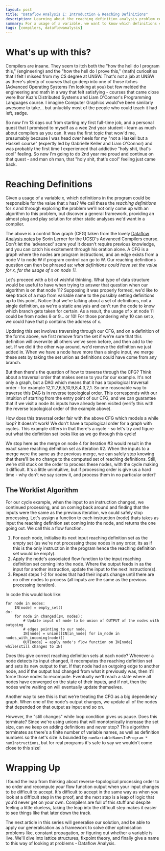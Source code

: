 ```yaml
---
layout: post
title: "Dataflow Analysis I: Introduction & Reaching Definitions" 
description: Learning about the reaching definition analysis problem common in compilers.
summary: For a usage of a variable, we want to know which definitions could have set the value at that point. This type of analysis is used in code editors, debuggers, and further optimisations in compilers.
tags: [compilers, dataflowanalysis]
---
```

# What's up with this?

Compilers are insane. They seem to itch both the "how the hell do I program this," (engineering) and the "how the hell do I prove this," (math) curiosities that I felt I missed from my CS degree at UNSW. That's not a jab at UNSW as there's plenty of courses that go deep into one of those itches (Advanced Operating Systems I'm looking at you) but few melded the engineering and math in a way that felt satisfying - courses that came close were Ihor Kuz's Distributed Systems and Liam O'Connor's Programming Languages course. I imagine Computer Graphics would've been similarly awesome to take... but unluckily most of the people who could teach it had left, sadge.

So now I'm 13 days out from starting my first full-time job, and a personal quest that I promised to myself as a wee 2nd year student - learn as much about compilers as you can. It was the first topic that wow'd me, presumably because I was head over heels for my "not a Haskell but a Haskell course" (expertly led by Gabrielle Keller and Liam O'Connor) and was probably the first time I experienced that addictive "holy shit, that's cool" feeling. So now I'm going to do 2nd year me proud and continue on that quest - and man oh man, that "holy shit, that's cool" feeling just came back.

# Reaching Definitions

Given a usage of a variable $x$, which definitions in the program could be responsible for the value that $x$ has? We call these the *reaching definitions* for $x$ and through exploring the problem we'll not only come up with an algorithm to this problem, but discover a general framework, providing an almost plug and play solution for other static analyses we'd want in a compiler.

<!-- CFG -->

The above is a control flow graph (CFG) taken from the lovely [Dataflow Analysis notes](https://ucsd-pl.github.io/cse231/wi18/lectures.html) by Sorin Lerner for the UCSD's Advanced Compilers course. Don't let the 'advanced' scare you! It doesn't require previous knowledge, and you can catch his excitement through his oration alone. A CFG is a graph where the nodes are program instructions, and an edge exists from a node V to node W if program control can go to W. Our reaching definitions question can then be phrased as: *what definitions could have set the value for x, for the usage of x on node 11.*

Let's proceed with a bit of wishful thinking. What type of data structure would be useful to have when trying to answer that question when our algorithm is on that node 11? Supposing it was properly formed, we'd like to keep track of a map from variable name to the possibly setting definitions up to this point. Notice that we're talking about a set of definitions, not a single definition, as we're a static analysis and can't run the code to know which branch gets taken for certain. As a result, the usage of x at node 11 could be from nodes 6 or 9... or 10! For those pondering why 10 can set x, we could have that p contains the address of x.

<!-- update rules -->

Updating this set involves traversing through our CFG, and on a definition of the forms above, we first remove from the set if we're sure that this definition will overwrite all others we've seen before, and then add to the set. If we did it the other way around, we'd remove the definition we just added in. When we have a node have more than a single input, we merge these sets by taking the set union as definitions could have come from any branch.

But then there's the question of how to traverse through the CFG? Think about a traversal order that makes sense to you for our example. It's not only a graph, but a DAG which means that it has a topological traversal order - for example 12,11,7,6,5,10,9,8,4,3,2,1. So one reasonable way to traverse this DAG is in reverse topological order. This corresponds with our intuition of starting from the entry point of our CFG, and we can guarantee that if we visit a node its inputs have already been visited (verify this with the reverse topological order of the example above).

<!-- loop CFG -->

How does this traversal order fair with the above CFG which models a while loop? It doesn't work! We don't have a topological order for a graph with cycles. This example differs in that there's a cycle - so let's try and figure out what the definition set looks like as we go through this cycle!

<!-- iterations -->

We stop here as the merge on node 4 for iteration #3 would result in the exact same reaching definition set as iteration #2. When the inputs to a merge were the same as the previous merge, we can safely stop knowing that there'll be no change to the computed set of reaching definitions. Still, we're still stuck on the order to process these nodes, with the cycle making it difficult. It's a little unintuitive, but if processing order is give us a hard time - why don't we say screw it, and process them in no particular order?

## The Worklist Algorithm
For our cycle example, when the input to an instruction changed, we continued processing, and on coming back around and finding that the inputs were the same as the previous iteration, we could safely stop processing. Let's assign a function to each instruction (node) thats takes as input the reaching definition set coming into the node, and returns the one going out. We call this a flow function. 
1. For each node, initialise its next input reaching definition set as the empty set (as we're not processing these nodes in any order, its as if this is the only instruction in the program hence the reaching definition set would be empty).
2. Apply the node's associated flow function to the input reaching definition set coming into the node. Where the output feeds in as the input for another instruction, update the input to the next instruction(s).
3. Repeat steps 1-2 for nodes that had their inputs change until there are no other nodes to process (all inputs are the same as the previous processing iteration). 

In code this would look like:
```
for node in nodes:
	IN[node] = empty_set()
do:
	for node in changed(IN, nodes):
		# Update input of node to be union of OUTPUT of the nodes with outgoing 
		# edges pointing to our node.
		IN[node] = union([IN[in_node] for in_node in nodes_with_incoming(node)])
		OUT[node] = apply node's flow function on IN[node]
while(still changes to IN)
```

Does this give correct reaching definition sets at each node? Whenever a node detects its input changed, it recomputes the reaching definition set and sets its new output to that. If that node had an outgoing edge to another node, and if the output had changed from what it previously was, then it'll force those nodes to recompute. Eventually we'll reach a state where all nodes have converged on the state of their inputs, and if not, then the nodes we're waiting on will eventually update themselves.

Another way to see this is that we're treating the CFG as a big dependency graph. When one of the node's output changes, we update all of the nodes that depended on that output as input and so on.

However, the "still changes" while loop condition gives us pause. Does this terminate? Since we're using unions that will monotonically increase the set size, can we keep on adding definitions and never stop? This algorithm terminates as there's a finite number of variable names, as well as definition numbers so the set's size is bounded by `numVariableNamesInProgram * numInstructions`, but for real programs it's safe to say we wouldn't come close to this size! 

# Wrapping Up

I found the leap from thinking about reverse-topological processing order to no order and recompute your flow function output when your input changes to be difficult to accept. It's difficult to accept in the same way as when you look at a difficult step in the proof, and the next step is a leap of logic that you'd never get on your own. Compilers are full of this stuff and despite feeling a little clueless, taking the leap into the difficult step makes it easier to see things like that later down the track.

The next article in this series will generalise our solution, and be able to apply our generalisation as a framework to solve other optimisation problems like, constant propagation, or figuring out whether a variable is live. We'll dive into lattice structures, fixpoint theory, and finally give a name to this way of looking at problems - Dataflow Analysis.